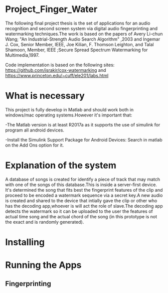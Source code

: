 # Project_Finger_Water
The following final project thesis is the set of applications for an audio recognition and second screen system via digital audio fingerprinting and watermarking techniques.The work is based on the papers of  Avery Li-chun Wang; "An Industrial-Strength Audio Search Algorithm" ,2003 and Ingemar J. Cox, Senior Member, IEEE, Joe Kilian, F. Thomson Leighton, and Talal Shamoon, Member, IEEE ;Secure Spread Spectrum Watermarking for Multimedia,1997.

Code implementation is based on the following sites: https://github.com/israkir/cox-watermarking and https://www.princeton.edu/~cuff/ele201/labs.html

# What is necessary
This project is fully develop in Matlab and should work both in windows/mac operating systems.However it's important that:

-The Matlab version is at least R2017a as it supports the use of simulink for program all android devices.

-Install the Simulink Support Package for Android Devices: Search in matlab on the Add Ons option for it.
# Explanation of the system 

A database of songs is created for identify a piece of track that may match with one of the songs of this database.This is inside  a server-first device.
It's determined the song that fits best the fingerprint features of the clip and proceed to be encoded a watermark sequence via a secret key.A new audio is created and shared to the device that intially gave the clip or other who has the decoding app,whoever is will act the role of slave.The decoding app detects the watermark so it can be uploaded to the user the features of actual time song and the actual chord of the song (in this prototype is not the exact and is randomly generated).

# Installing
# Running the Apps
## Fingerprinting

